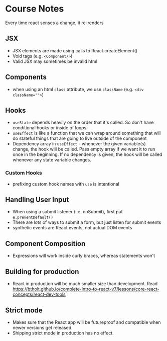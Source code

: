 # Course Notes

Every time react senses a change, it re-renders

## JSX

- JSX elements are made using calls to React.createElement()
- Void tags (e.g. `<Component/>`)
- Valid JSX may sometimes be invalid html

## Components

- when using an html `class` attribute, we use `className` (e.g. `<div className="">`)

## Hooks

- `useState` depends heavily on the order that it's called. So don't have conditional hooks or inside of loops.
- `useEffect` is like a function that we can wrap around something that will do stateful things that are going to live outside of the component
- Dependency array in `useEffect` - whenever the given variable(s) change, the hook will be called. Pass empty array if we want it to run once in the beginning. If no dependency is given, the hook will be called whenever any state variable changes.

### Custom Hooks

- prefixing custom hook names with `use` is intentional

## Handling User Input

- When using a submit listener (i.e. onSubmit), first put `e.preventDefault()`
- There are lots of ways to submit a form, but just listen for submit events
- synthetic events are React events, not actual DOM events

## Component Composition
- Expressions will work inside curly braces, whereas statements won't

## Building for production
- React in production will be much smaller size than development. Read https://btholt.github.io/complete-intro-to-react-v7/lessons/core-react-concepts/react-dev-tools

## Strict mode
- Makes sure that the React app will be futureproof and compatible when newer versions get released.
- Shipping strict mode in production has no effect.